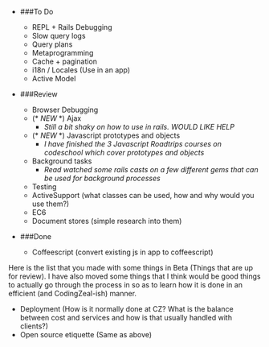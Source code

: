 - ###To Do
	- REPL + Rails Debugging
	- Slow query logs
	- Query plans
	- Metaprogramming
	- Cache + pagination
	- i18n / Locales (Use in an app)
	- Active Model

- ###Review
	- Browser Debugging
	- (* *NEW* *) Ajax
		- *Still a bit shaky on how to use in rails. WOULD LIKE HELP*
	- (* *NEW* *) Javascript prototypes and objects
		- *I have finished the 3 Javascript Roadtrips courses on codeschool which cover prototypes and objects*
	- Background tasks
		- *Read watched some rails casts on a few different gems that can be used for background processes*
	- Testing
	- ActiveSupport (what classes can be used, how and why would you use them?)
	- EC6
	- Document stores (simple research into them)

- ###Done
	- Coffeescript (convert existing js in app to coffeescript)


Here is the list that you made with some things in Beta (Things that are up for review).
I have also moved some things that I think would be good things to actually go through the process in so as to learn how it is done in an efficient (and CodingZeal-ish) manner.

- Deployment (How is it normally done at CZ? What is the balance between cost and services and how is that usually handled with clients?)
- Open source etiquette (Same as above)
